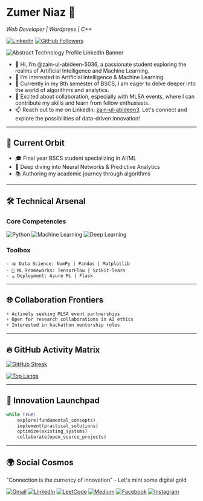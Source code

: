 
# Zumer Niaz 🤖
*Web Developer | Wordpress | C++*

[![LinkedIn](https://img.shields.io/badge/LinkedIn-Connect%20Professionally-blue?style=flat-square&logo=linkedin)](https://www.linkedin.com/in/zumer-niaz/)
[![GitHub Followers](https://img.shields.io/github/followers/zumer305?label=Follow%20%40zain-ul-abideen-5036&style=social)](https://github.com/zumer305)

![Abstract Technology Profile LinkedIn Banner](https://github.com/user-attachments/assets/3a83cfcb-d8d3-401c-8b68-35999382cf43)

- 👋 Hi, I’m @zain-ul-abideen-5036, a passionate student exploring the realms of Artificial Intelligence and Machine Learning.
- 👀 I’m interested in Artificial Intelligence & Machine Learning.
- 🌱 Currently in my 8th semester of BSCS, I am eager to delve deeper into the world of algorithms and analytics.
- 💞️ Excited about collaboration, especially with MLSA events, where I can contribute my skills and learn from fellow enthusiasts.
- 📫 Reach out to me on LinkedIn: [zain-ul-abideen3](https://www.linkedin.com/in/zain-ul-abideen3/). Let's connect and explore the possibilities of data-driven innovation!
---

## 🔭 Current Orbit
- 🎓 Final year BSCS student specializing in AI/ML
- 🌱 Deep diving into Neural Networks & Predictive Analytics
- 📚 Authoring my academic journey through algorithms
---

## 🛠️ Technical Arsenal

### Core Competencies
![Python](https://img.shields.io/badge/Python-Expert-3776AB?style=flat-square&logo=python)
![Machine Learning](https://img.shields.io/badge/Machine_Learning-Advanced-FF6F00?style=flat-square)
![Deep Learning](https://img.shields.io/badge/Deep_Learning-Intermediate-0F9D58?style=flat-square)

### Toolbox
```
- 📊 Data Science: NumPy | Pandas | Matplotlib
- 🧠 ML Frameworks: TensorFlow | Scikit-learn
- ☁️ Deployment: Azure ML | Flask
```
---

## 🌐 Collaboration Frontiers
```scss
+ Actively seeking MLSA event partnerships
+ Open for research collaborations in AI ethics
+ Interested in hackathon mentorship roles
```
---

## 🔥 GitHub Activity Matrix

[![GitHub Streak](https://streak-stats.demolab.com?user=zain-ul-abideen-5036&theme=dark&background=0D1117&border=444&dates=FFF)](https://git.io/streak-stats)

[![Top Langs](https://github-readme-stats.vercel.app/api/top-langs/?username=zain-ul-abideen-5036&layout=compact&theme=vision-friendly-dark&hide_border=true)](https://github.com/zain-ul-abideen-5036)

---

## 🚀 Innovation Launchpad
```python
while True:
    explore(fundamental_concepts)
    implement(practical_solutions)
    optimize(existing_systems)
    collaborate(open_source_projects)
```
---

## 🌍 Social Cosmos

"Connection is the currency of innovation" - Let's mint some digital gold

[![Gmail](https://img.shields.io/badge/-Gmail-EA4335?style=flat-square&logo=gmail&logoColor=white)](mailto:abideen5036@gmail.com)
[![LinkedIn](https://img.shields.io/badge/-LinkedIn-0A66C2?style=flat-square&logo=linkedin&logoColor=white)](https://linkedin.com/in/zain-ul-abideen3)
[![LeetCode](https://img.shields.io/badge/-LeetCode-FFA116?style=flat-square&logo=leetcode&logoColor=black)](https://leetcode.com/u/QFk5w8f22b/)
[![Medium](https://img.shields.io/badge/-Medium-000000?style=flat-square&logo=medium&logoColor=white)](https://medium.com/@zainulabideen5)
[![Facebook](https://img.shields.io/badge/-Facebook-1877F2?style=flat-square&logo=facebook&logoColor=white)](https://www.facebook.com/profile.php?id=61557016676124&mibextid=ZbWKwL)
[![Instagram](https://img.shields.io/badge/-Instagram-E4405F?style=flat-square&logo=instagram&logoColor=white)](https://www.instagram.com/zain.ul_abideen_?igsh=dHdkemsya2k5cThn)







<!---
zain-ul-abideen-5036/zain-ul-abideen-5036 is a ✨ special ✨ repository because its `README.md` (this file) appears on your GitHub profile.
You can click the Preview link to take a look at your changes.
--->
